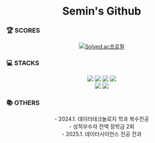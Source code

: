 
<h1 align="center">
        Semin's Github
</h1>


<h3> 🏆 SCORES</h3>
<div align=center> 
        
[![Solved.ac프로필](http://mazassumnida.wtf/api/mini/generate_badge?boj=semin0925)](https://solved.ac/semin0925)

</div>

<h3>  💻 STACKS</h3>

<div align=center> 
<img src="https://img.shields.io/badge/java-007396?style=for-the-badge&logo=java&logoColor=white"> 
<img src="https://img.shields.io/badge/spring-6DB33F?style=for-the-badge&logo=spring&logoColor=white"> 
<img src="https://img.shields.io/badge/oracle-F80000?style=for-the-badge&logo=oracle&logoColor=white"> 
<img src="https://img.shields.io/badge/mysql-4479A1?style=for-the-badge&logo=mysql&logoColor=white"> 
<br>
  
<img src="https://img.shields.io/badge/github-181717?style=for-the-badge&logo=github&logoColor=white">
<img src="https://img.shields.io/badge/git-F05032?style=for-the-badge&logo=git&logoColor=white">
<br>
</div>

<h3> 📚 OTHERS </h3>

<div align=center> 
<p>
- 2024.1. 데이터테크놀로지 학과 복수전공<br>
- 성적우수자 전액 장학금 2회<br>
- 2025.1. 데이터사이언스 전공 전과
</p>
  
</div>

